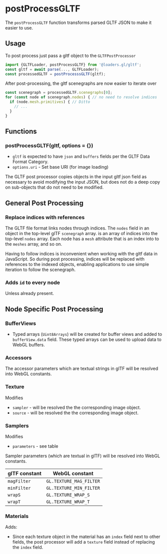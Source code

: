# postProcessGLTF

The `postProcessGLTF` function transforms parsed GLTF JSON to make it easier to use.

## Usage

To post process just pass a gltf object to the `GLTFPostProcessor`
```js
import {GLTFLoader, postProcessGLTF} from '@loaders.gl/gltf';
const gltf = await parse(..., GLTFLoader);
const processedGLTF = postProcesssGLTF(gltf);
````

After post-processing, the gltf scenegraphs are now easier to iterate over
```js
const scenegraph = processedGLTF.scenegraphs[0];
for (const node of scenegraph.nodes) { // no need to resolve indices
  if (node.mesh.primitives) { // Ditto
  	// ...
  }
}
```

## Functions

### postProcessGLTF(gltf, options = {})

- `gltf` is expected to have `json` and `buffers` fields per the GLTF Data Format Category.
- `options.uri` - Set base URI (for image loading)

The GLTF post processor copies objects in the input gltf json field as necessary to avoid modifying the input JSON, but does not do a deep copy on sub-objects that do not need to be modified.


## General Post Processing

### Replace indices with references

The GLTF file format links nodes through indices. The `nodes` field in an object in the top-level glTF `scenegraph` array. is an array of indices into the top-level `nodes` array. Each node has a `mesh` attribute that is an index into to the `meshes` array, and so on.

Having to follow indices is inconvenient when working with the gltf data in JavaScript. So during post processing, indices will be replaced with references to the indexed objects, enabling applications to use simple iteration to follow the scenegraph.


### Adds `id` to every node

Unless already present.

## Node Specific Post Processing

### BufferViews

* Typed arrays (`Uint8Arrays`) will be created for buffer views and added to `bufferView.data` field. These typed arrays can be used to upload data to WebGL buffers.

### Accessors

The accessor parameters which are textual strings in glTF will be resolved into WebGL constants.

### Texture

Modifies
- `sampler` - will be resolved the the corresponding image object.
- `source` - will be resolved the the corresponding image object.

### Samplers

Modifies
- `parameters` - see table

Sampler parameters (which are textual in glTF) will be resolved into WebGL constants.

| glTF constant | WebGL constant |
| --- | --- |
| `magFilter` | `GL.TEXTURE_MAG_FILTER` |
| `minFilter` | `GL.TEXTURE_MIN_FILTER` |
| `wrapS` | `GL.TEXTURE_WRAP_S` |
| `wrapT` | `GL.TEXTURE_WRAP_T` |


### Materials

Adds:
- Since each texture object in the material has an `index` field next to other fields, the post processor will add a `texture` field instead of replacing the `index` field.
